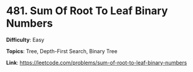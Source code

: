 # 481. Sum Of Root To Leaf Binary Numbers

**Difficulty**: Easy

**Topics**: Tree, Depth-First Search, Binary Tree

**Link**: https://leetcode.com/problems/sum-of-root-to-leaf-binary-numbers
